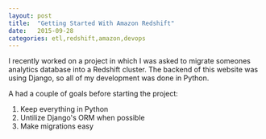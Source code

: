```yaml
---
layout: post
title:  "Getting Started With Amazon Redshift"
date:   2015-09-28
categories: etl,redshift,amazon,devops
---
```


I recently worked on a project in which I was asked to migrate someones analytics database into a Redshift cluster. The backend of this website was using Django, so all of my development was done in Python.

A had a couple of goals before starting the project:

1. Keep everything in Python
1. Untilize Django's ORM when possible
1. Make migrations easy